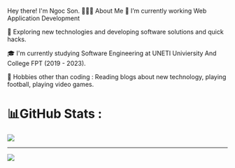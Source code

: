 
Hey there! I'm Ngoc Son. 
👨🏻‍💻 About Me
🔭   I’m currently working Web Application Development

🤔   Exploring new technologies and developing software solutions and quick hacks.

🎓   I'm currently studying Software Engineering at UNETI Univiersity And College FPT (2019 - 2023).

🎿 Hobbies other than coding : Reading blogs about new technology, playing football, playing video games.
# 📊GitHub Stats :
![](https://github-readme-stats.vercel.app/api/top-langs/?username=sondamsau02&theme=radical&hide_border=false&include_all_commits=false&count_private=false&layout=compact)

---
[![](https://visitcount.itsvg.in/api?id=sondamsau02&icon=0&color=0)](https://visitcount.itsvg.in)
